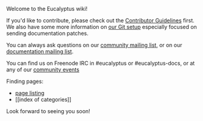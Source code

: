 Welcome to the Eucalyptus wiki!

If you'd like to contribute, please check out the [Contributor Guidelines](https://github.com/eucalyptus/eucalyptus/wiki/Contributing) first. We also have some more information on [our Git setup](https://github.com/eucalyptus/eucalyptus/wiki/Documentation-Contributions) especially focused on sending documentation patches.

You can always ask questions on our [community mailing list](http://lists.eucalyptus.com/cgi-bin/mailman/listinfo/community), or on our [documentation mailing list](http://lists.eucalyptus.com/cgi-bin/mailman/listinfo/community). 

You can find us on Freenode IRC in #eucalyptus or #eucalyptus-docs, or at any of our [community events](https://github.com/eucalyptus/eucalyptus/wiki/Community-Events)

Finding pages:
* [page listing](https://github.com/eucalyptus/eucalyptus/wiki/_pages)
* [[index of categories]]

Look forward to seeing you soon!